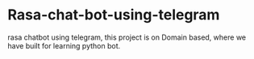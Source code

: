 # Rasa-chat-bot-using-telegram
rasa chatbot using telegram, this project is on Domain based, where we have built for learning python bot.
